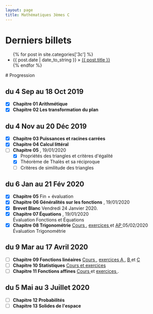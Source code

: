 ```yaml
---
layout: page
title: Mathématiques 3èmes C
---
```

# Derniers billets
<div>
<ul class="posts">
	  {% for post in site.categories['3c'] %}
    <li><span class="f1">{{ post.date | date_to_string }}</span> » <a href="{{ post.url }}" title="{{ post.title }}">{{ post.title }}</a></li>
  {% endfor %}
</ul>	
</div>
# Progression

## du 4 Sep au 18 Oct 2019
- [x] **Chapitre 01 Arithmétique** [<i class="far fa-file-pdf"></i>](https://drive.google.com/file/d/1iPajBuaDMVLPARAF7dWlLRuz4lnupHYg/view)
- [x] **Chapitre 02 Les transformation du plan** [<i class="far fa-file-pdf"></i>](https://drive.google.com/file/d/1d_XCQjfhmXg_ILBc8wfw4F5CiISxMc06/view)
  
## du 4 Nov au 20 Déc 2019
- [x] **Chapitre 03 Puissances et racines carrées** [<i class="far fa-file-pdf"></i>](https://drive.google.com/file/d/1_pHzYnhO1prBzoLBCUUu40Rdpmm0D8XM/view)
- [x] **Chapitre 04 Calcul littéral** [<i class="far fa-file-pdf"></i>](https://drive.google.com/file/d/1JQ7UsFG3VqQsYGKuFxaBvLLukkGy3hhQ/view)
- [ ] **Chapitre 05** [<i class="far fa-file-pdf"></i>](https://drive.google.com/file/d/1nY7AvUjTjDgrxGQUHPq8SXhI-bW2dKxG/view), 19/01/2020
	- [x] Propriétés des triangles et critères d'égalité
	- [x] Théorème de Thalès et sa réciproque
	- [ ] Critères de similitude des triangles

## du 6 Jan au 21 Fév 2020
- [x] **Chapitre 05** Fin + évaluation 
- [x] **Chapitre 06 Généralités sur les fonctions** [<i class="far fa-file-pdf"></i>](https://drive.google.com/file/d/1KDtYlbn0ZisVboDTmNjGk3qSinrD_oQb/view), 19/01/2020
- [x] **Brevet Blanc** Vendredi 24 Janvier 2020. [<i class="far fa-file-pdf"></i>](https://drive.google.com/file/d/13wE3gQRNQ0f7Z-nLowpSXPVKhSCbnOhJ/view)
- [x] **Chapitre 07 Équations** [<i class="far fa-file-pdf"></i>](https://drive.google.com/file/d/1VkkUqpPz3B3kLsqoNd5UbhlGH9t3VXPz/view), 19/01/2020  
	Évaluation Fonctions et Équations <i class="far fa-file-pdf"></i>
- [x] **Chapitre 08 Trigonométrie** [Cours <i class="far fa-file-pdf"></i>](https://drive.google.com/file/d/13BH-1m7E9sF9-26Of6raJGMfYsBH9OCn/view), [exercices <i class="far fa-file-pdf"></i>](https://drive.google.com/file/d/1fp6uwoi8hQtOWlSyiZbH9KcMo63hIu8o/view) et [AP <i class="far fa-file-pdf"></i>](https://drive.google.com/file/d/1XuhncvsoSOf4pDarKgZDnKeMxfXxb_cH/view) 05/02/2020  
	Évaluation Trigonométrie <i class="far fa-file-pdf"></i>

## du 9 Mar au 17 Avril 2020
- [ ] **Chapitre 09 Fonctions linéaires** [Cours <i class="far fa-file-pdf"></i>](https://drive.google.com/file/d/1UZ_3BkSpunGfG9r09rXG1fkvSaj6k5OU/view), [exercices A <i class="far fa-file-pdf"></i>](https://drive.google.com/file/d/14NnRACBdq88n2htAx1aCSSmIOsu_sua9/view), [B <i class="far fa-file-pdf"></i>](https://drive.google.com/file/d/1JkjaliLbjS6ytVTrgVGbUjzW6BK7HMF0/view) et [C <i class="far fa-file-pdf"></i>](https://drive.google.com/file/d/1eucsAlrn-e873X-YL_tEdp1vV7LHx0-j/view)
- [ ] **Chapitre 10 Statistiques** [Cours et exercices <i class="far fa-file-pdf"></i>](https://drive.google.com/file/d/1TiVcr7Wm6UymcSCiwQF9ibuwyHDZTBtH/view)
- [ ] **Chapitre 11 Fonctions affines** [Cours <i class="far fa-file-pdf"></i>](https://drive.google.com/file/d/1XLYggKOQiuE920tfLyjAO7gPu1es4-Vj/view) et [exercices <i class="far fa-file-pdf"></i>](https://drive.google.com/file/d/1m_YGLdh_WhboUSYBQVIDTMLTR4lhUwsx/view).

## du 5 Mai au 3 Juillet 2020 
- [ ] **Chapitre 12 Probabilités**
- [ ] **Chapitre 13 Solides de l'espace**